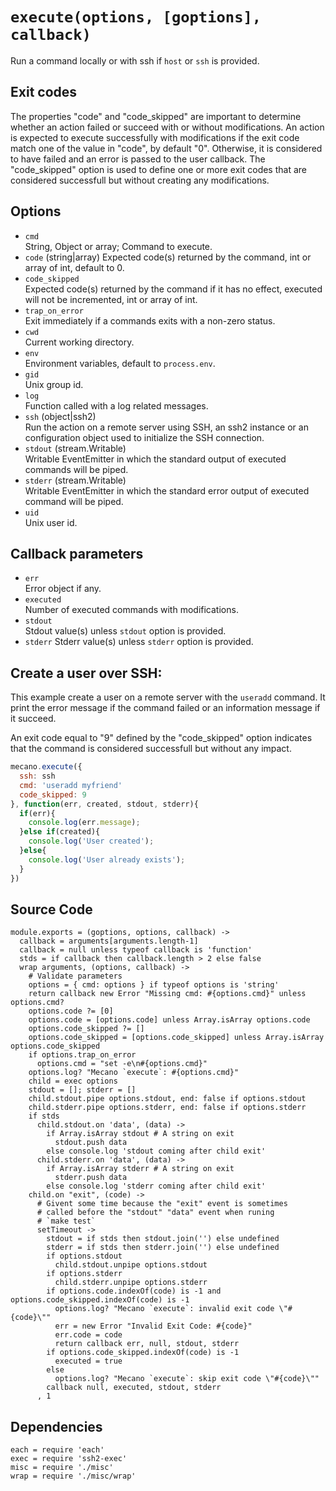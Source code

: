 
# `execute(options, [goptions], callback)`

Run a command locally or with ssh if `host` or `ssh` is provided.   

## Exit codes

The properties "code" and "code_skipped" are important to determine whether an
action failed or succeed with or without modifications. An action is expected to
execute successfully with modifications if the exit code match one of the value
in "code", by default "0". Otherwise, it is considered to have failed and an
error is passed to the user callback. The "code_skipped" option is used to
define one or more exit codes that are considered successfull but without
creating any modifications.

## Options

*   `cmd`   
    String, Object or array; Command to execute.   
*   `code`   (string|array)
    Expected code(s) returned by the command, int or array of int, default to 0.
*   `code_skipped`   
    Expected code(s) returned by the command if it has no effect, executed will
    not be incremented, int or array of int.   
*   `trap_on_error`   
    Exit immediately  if a commands exits with a non-zero status.      
*   `cwd`   
    Current working directory.   
*   `env`   
    Environment variables, default to `process.env`.   
*   `gid`   
    Unix group id.   
*   `log`   
    Function called with a log related messages.   
*   `ssh` (object|ssh2)   
    Run the action on a remote server using SSH, an ssh2 instance or an
    configuration object used to initialize the SSH connection.   
*   `stdout` (stream.Writable)   
    Writable EventEmitter in which the standard output of executed commands will
    be piped.   
*   `stderr` (stream.Writable)   
    Writable EventEmitter in which the standard error output of executed command
    will be piped.   
*   `uid`   
    Unix user id.   

## Callback parameters

*   `err`   
    Error object if any.   
*   `executed`   
    Number of executed commands with modifications.   
*   `stdout`   
    Stdout value(s) unless `stdout` option is provided.
*   `stderr`
    Stderr value(s) unless `stderr` option is provided.

## Create a user over SSH:

This example create a user on a remote server with the `useradd` command. It
print the error message if the command failed or an information message if it
succeed.

An exit code equal to "9" defined by the "code_skipped" option indicates that
the command is considered successfull but without any impact.

```javascript
mecano.execute({
  ssh: ssh
  cmd: 'useradd myfriend'
  code_skipped: 9
}, function(err, created, stdout, stderr){
  if(err){
    console.log(err.message);
  }else if(created){
    console.log('User created');
  }else{
    console.log('User already exists');
  }
})
```

## Source Code

    module.exports = (goptions, options, callback) ->
      callback = arguments[arguments.length-1]
      callback = null unless typeof callback is 'function'
      stds = if callback then callback.length > 2 else false
      wrap arguments, (options, callback) ->
        # Validate parameters
        options = { cmd: options } if typeof options is 'string'
        return callback new Error "Missing cmd: #{options.cmd}" unless options.cmd?
        options.code ?= [0]
        options.code = [options.code] unless Array.isArray options.code
        options.code_skipped ?= []
        options.code_skipped = [options.code_skipped] unless Array.isArray options.code_skipped
        if options.trap_on_error
          options.cmd = "set -e\n#{options.cmd}"
        options.log? "Mecano `execute`: #{options.cmd}"
        child = exec options
        stdout = []; stderr = []
        child.stdout.pipe options.stdout, end: false if options.stdout
        child.stderr.pipe options.stderr, end: false if options.stderr
        if stds
          child.stdout.on 'data', (data) ->
            if Array.isArray stdout # A string on exit
              stdout.push data
            else console.log 'stdout coming after child exit'
          child.stderr.on 'data', (data) ->
            if Array.isArray stderr # A string on exit
              stderr.push data
            else console.log 'stderr coming after child exit'
        child.on "exit", (code) ->
          # Givent some time because the "exit" event is sometimes
          # called before the "stdout" "data" event when runing
          # `make test`
          setTimeout ->
            stdout = if stds then stdout.join('') else undefined
            stderr = if stds then stderr.join('') else undefined
            if options.stdout
              child.stdout.unpipe options.stdout
            if options.stderr
              child.stderr.unpipe options.stderr
            if options.code.indexOf(code) is -1 and options.code_skipped.indexOf(code) is -1
              options.log? "Mecano `execute`: invalid exit code \"#{code}\""
              err = new Error "Invalid Exit Code: #{code}"
              err.code = code
              return callback err, null, stdout, stderr
            if options.code_skipped.indexOf(code) is -1
              executed = true
            else
              options.log? "Mecano `execute`: skip exit code \"#{code}\""
            callback null, executed, stdout, stderr
          , 1

## Dependencies

    each = require 'each'
    exec = require 'ssh2-exec'
    misc = require './misc'
    wrap = require './misc/wrap'







